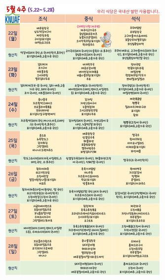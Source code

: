![](https://raw.githubusercontent.com/DNAisWHAT/ALARMI/main/%E1%84%8C%E1%85%AE%E1%84%80%E1%85%A1%E1%86%AB%E1%84%89%E1%85%B5%E1%86%A8%E1%84%83%E1%85%A1%E1%86%AB%E1%84%91%E1%85%AD(2023.5.22.%20~%205.28).jpg)
